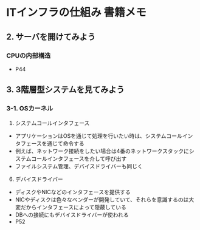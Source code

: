 # ITインフラの仕組み 書籍メモ

## 2. サーバを開けてみよう
### CPUの内部構造
- P44

## 3. 3階層型システムを見てみよう
### 3-1. OSカーネル
1. システムコールインタフェース
  - アプリケーションはOSを通じて処理を行いたい時は、システムコールインタフェースを通じて命令する
  - 例えば、ネットワーク接続をしたい場合は4番のネットワークスタックにシステムコールインタフェースを介して呼び出す
  - ファイルシステム管理、デバイスドライバーも同じく
6. デバイスドライバー
  - ディスクやNICなどのインタフェースを提供する
  - NICやディスクは色々なベンダーが開発していて、それらを意識するのは大変だからインタフェースによって隠蔽している
  - DBへの接続にもデバイスドライバーが使われる
- P52
